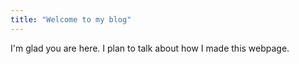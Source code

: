 ```yaml
---
title: "Welcome to my blog"
---
```


I'm glad you are here. I plan to talk about how I made this webpage.
